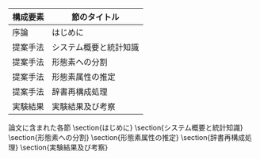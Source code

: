 構成要素 | 節のタイトル
 --- | --- 
序論 | はじめに
提案手法 | システム概要と統計知識
提案手法 | 形態素への分割
提案手法 | 形態素属性の推定
提案手法 | 辞書再構成処理
実験結果 | 実験結果及び考察

論文に含まれた各節
\section{はじめに}
\section{システム概要と統計知識}
\section{形態素への分割}
\section{形態素属性の推定}
\section{辞書再構成処理} 
\section{実験結果及び考察}
